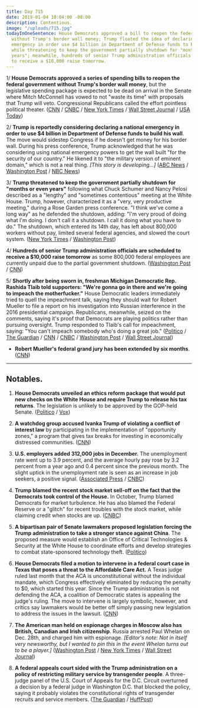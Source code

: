 ```yaml
---
title: Day 715
date: 2019-01-04 10:04:00 -08:00
description: Contentious.
image: "/uploads/715.jpg"
todayInOneSentence: House Democrats approved a bill to reopen the federal government
  without Trump's border wall money; Trump floated the idea of declaring a national
  emergency in order use $4 billion in Department of Defense funds to build his wall
  while threatening to keep the government partially shutdown for "months or even
  years"; meanwhile, hundreds of senior Trump administration officials are scheduled
  to receive a $10,000 raise tomorrow.
---
```


1/ **House Democrats approved a series of spending bills to reopen the federal government without Trump's border wall money**, but the legislative spending package is expected to be dead on arrival in the Senate where Mitch McConnell has vowed to not "waste its time" with proposals that Trump will veto. Congressional Republicans called the effort pointless political theater. ([CNN](https://www.cnn.com/2019/01/03/politics/house-votes-shutdown-wall-spending-bills/index.html) / [CNBC](https://www.cnbc.com/2019/01/04/house-passes-bill-to-end-government-shutdown-without-border-wall-money.html) / [New York Times](https://www.nytimes.com/2019/01/03/us/politics/new-congress.html) / [Wall Street Journal](https://www.wsj.com/articles/house-passes-spending-package-to-end-shutdown-11546570946) / [USA Today](https://www.usatoday.com/story/news/politics/2019/01/03/government-shutdown-house-democrats-want-reopen-shuttered-agencies/2463374002/))

2/ **Trump is reportedly considering declaring a national emergency in order to use $4 billion in Department of Defense funds to build his wall**. The move would sidestep Congress if he doesn't get money for his border wall. During his press conference, Trump acknowledged that he was considering using national emergency powers to get the wall built "for the security of our country." He likened it to "the military version of eminent domain," which is not a real thing. *\[This story is developing...\]* ([ABC News](https://abcnews.go.com/Politics/trump-declaring-national-emergency-secure-wall-funding-sources/story?id=60164759) / [Washington Post](https://www.washingtonpost.com/politics/pence-urges-gop-lawmakers-to-stand-with-trump-in-shutdown-fight/2019/01/04/99519d06-103f-11e9-84fc-d58c33d6c8c7_story.html) / [NBC News](https://www.nbcnews.com/politics/white-house/trump-threatens-shut-down-government-months-or-even-years-schumer-n954856))

3/ **Trump threatened to keep the government partially shutdown for "months or even years"** following what Chuck Schumer and Nancy Pelosi described as a "lengthy" and "sometimes contentious" meeting at the White House. Trump, however, characterized it as a "very, very productive meeting," during a Rose Garden press conference. "I think we've come a long way" as he defended the shutdown, adding: "I'm very proud of doing what I'm doing. I don't call it a shutdown. I call it doing what you have to do." The shutdown, which entered its 14th day, has left about 800,000 workers without pay, limited several federal agencies, and slowed the court system. ([New York Times](https://www.nytimes.com/2019/01/04/us/politics/democrats-trump-meeting-government-shutdown.html) / [Washington Post](https://www.washingtonpost.com/politics/pence-urges-gop-lawmakers-to-stand-with-trump-in-shutdown-fight/2019/01/04/99519d06-103f-11e9-84fc-d58c33d6c8c7_story.html))

4/ **Hundreds of senior Trump administration officials are scheduled to receive a $10,000 raise tomorrow** as some 800,000 federal employees are currently unpaid due to the partial government shutdown. ([Washington Post](https://www.washingtonpost.com/business/2019/01/04/while-federal-workers-go-without-pay-senior-trump-administration-officials-are-poised-get-raises/) / [CNN](https://www.cnn.com/2019/01/04/politics/mike-pence-pay-raise-shutdown/index.html))

5/ **Shortly after being sworn in, freshman Michigan Democratic Rep. Rashida Tlaib told supporters: "We're gonna go in there and we're going to impeach the motherfucker."** House Democratic leaders immediately tried to quell the impeachment talk, saying they should wait for Robert Mueller to file a report on his investigation into Russian interference in the 2016 presidential campaign. Republicans, meanwhile,  seized on the comments, saying it's proof that Democrats are playing politics rather than pursuing oversight. Trump responded to Tlaib's call for impeachment, saying: "You can't impeach somebody who's doing a great job." ([Politico](https://www.politico.com/story/2019/01/04/dems-livid-tlaib-impeachment-comment-1081370) / [The Guardian](https://www.theguardian.com/us-news/2019/jan/04/democrats-congress-trump-impeach-rashida-tlaib) / [CNN](https://www.cnn.com/2019/01/04/politics/rashida-tlaib-trump-impeachment-comments/index.html) / [CNBC](https://www.cnbc.com/2019/01/04/trump-rails-about-impeachment-talk-as-democrats-downplay-the-issue.html) / [Washington Post](https://www.washingtonpost.com/politics/trump-pushes-back-on-impeachment-talk-citing-his-popularity-among-republicans/2019/01/04/6b9555b8-1014-11e9-831f-3aa2c2be4cbd_story.html) / [Wall Street Journal](https://www.wsj.com/articles/democratic-leaders-try-to-quell-fresh-talk-of-impeachment-push-11546624483))

* **Robert Mueller's federal grand jury has been extended by six months**. ([CNN](https://www.cnn.com/2019/01/04/politics/mueller-grand-jury/index.html))

---

## Notables.

1. **House Democrats unveiled an ethics reform package that would put new checks on the White House and require Trump to release his tax returns**. The legislation is unlikely to be approved by the GOP-held Senate. ([Politico](https://www.politico.com/story/2019/01/04/house-democrats-bill-trump-tax-returns-1081412) / [Vox](https://www.vox.com/policy-and-politics/2018/11/30/18118158/house-democrats-anti-corruption-bill-hr-1-pelosi))

2. **A watchdog group accused Ivanka Trump of violating a conflict of interest law** by participating in the implementation of "opportunity zones," a program that gives tax breaks for investing in economically distressed communities. ([CNN](https://www.cnn.com/2019/01/04/politics/crew-ivanka-trump-opportunity-zones/index.html))

3. **U.S. employers added 312,000 jobs in December.** The unemployment rate went up to 3.9 percent, and the average hourly pay rose by 3.2 percent from a year ago and 0.4 percent since the previous month. The slight uptick in the unemployment rate is seen as an increase in job seekers, a positive signal. ([Associated Press](https://apnews.com/f3925762c6f845dfab936b45c28b4176) / [CNBC](https://www.cnbc.com/2019/01/04/nonfarm-payrolls-december-2018.html))

4. **Trump blamed the recent stock market sell-off on the fact that the Democrats took control of the House.** In October, Trump blamed Democrats for market turbulence. He has also blamed the Federal Reserve or a "glitch" for recent troubles with the stock market, while claiming credit when stocks are up. ([CNBC](https://www.cnbc.com/2019/01/04/trump-blames-democrat-takeover-of-the-house-for-market-sell-off-but-says-things-will-settle-down.html))

5. **A bipartisan pair of Senate lawmakers proposed legislation forcing the Trump administration to take a stronger stance against China**. The proposed measure would establish an Office of Critical Technologies & Security at the White House to coordinate efforts and develop strategies to combat state-sponsored technology theft. ([Politico](https://www.politico.com/story/2019/01/04/bipartisan-bill-trump-approach-china-1060974)) 

6. **House Democrats filed a motion to intervene in a federal court case in Texas that poses a threat to the Affordable Care Act.** A Texas judge ruled last month that the ACA is unconstitutional without the individual mandate, which Congress effectively eliminated by reducing the penalty to $0, which started this year. Since the Trump administration is not defending the ACA, a coalition of Democratic states is appealing the judge's ruling. The move to intervene is largely symbolic, however, and critics say lawmakers would be better off simply passing new legislation to address the issues in the lawsuit. ([CNN](https://www.cnn.com/2019/01/04/politics/house-democrats-obamacare-defense/index.html))

7. **The American man held on espionage charges in Moscow also has British, Canadian and Irish citizenship**. Russia arrested Paul Whelan on Dec. 28th, and charged him with espionage. *\[Editor's note: Not in itself very newsworthy, but I wanted to pin this in the event Whelan turns out to be a player.\]*  ([Washington Post](https://www.washingtonpost.com/world/europe/four-countries-now-have-links-to-american-detained-in-russia-as-international-spillover-widens/2019/01/04/25d93b2e-1029-11e9-8f0c-6f878a26288a_story.html) / [New York Times](https://www.nytimes.com/2019/01/04/us/politics/paul-whelan-spy-citizenship.html) / [Wall Street Journal](https://www.wsj.com/articles/american-charged-in-russia-over-espionage-appears-to-also-hold-british-citizenship-11546593245))

8. **A federal appeals court sided with the Trump administration on a policy of restricting military service by transgender people**. A three-judge panel of the U.S. Court of Appeals for the D.C. Circuit overturned a decision by a federal judge in Washington D.C. that blocked the policy, saying it probably violates the constitutional rights of transgender recruits and service members. ([The Guardian](https://www.theguardian.com/us-news/2019/jan/04/trump-transgender-military-ban-limits-court-ruling) / [HuffPost](https://www.huffingtonpost.com/entry/appeals-court-sides-with-trump-in-transgender-military-case_us_5c2f7a84e4b0407e908afaaf))
